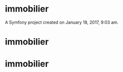 immobilier
==========

A Symfony project created on January 18, 2017, 9:03 am.
# immobilier
# immobilier
